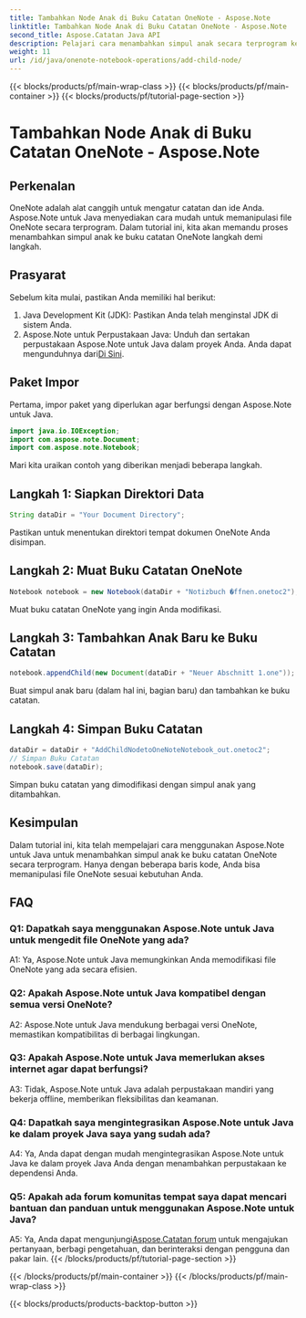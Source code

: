 ```yaml
---
title: Tambahkan Node Anak di Buku Catatan OneNote - Aspose.Note
linktitle: Tambahkan Node Anak di Buku Catatan OneNote - Aspose.Note
second_title: Aspose.Catatan Java API
description: Pelajari cara menambahkan simpul anak secara terprogram ke buku catatan OneNote menggunakan Aspose.Note untuk Java. Tingkatkan organisasi catatan Anda dengan mudah.
weight: 11
url: /id/java/onenote-notebook-operations/add-child-node/
---
```


{{< blocks/products/pf/main-wrap-class >}}
{{< blocks/products/pf/main-container >}}
{{< blocks/products/pf/tutorial-page-section >}}

# Tambahkan Node Anak di Buku Catatan OneNote - Aspose.Note

## Perkenalan

OneNote adalah alat canggih untuk mengatur catatan dan ide Anda. Aspose.Note untuk Java menyediakan cara mudah untuk memanipulasi file OneNote secara terprogram. Dalam tutorial ini, kita akan memandu proses menambahkan simpul anak ke buku catatan OneNote langkah demi langkah.

## Prasyarat

Sebelum kita mulai, pastikan Anda memiliki hal berikut:

1. Java Development Kit (JDK): Pastikan Anda telah menginstal JDK di sistem Anda.
2.  Aspose.Note untuk Perpustakaan Java: Unduh dan sertakan perpustakaan Aspose.Note untuk Java dalam proyek Anda. Anda dapat mengunduhnya dari[Di Sini](https://releases.aspose.com/note/java/).

## Paket Impor

Pertama, impor paket yang diperlukan agar berfungsi dengan Aspose.Note untuk Java.

```java
import java.io.IOException;
import com.aspose.note.Document;
import com.aspose.note.Notebook;
```

Mari kita uraikan contoh yang diberikan menjadi beberapa langkah.

## Langkah 1: Siapkan Direktori Data

```java
String dataDir = "Your Document Directory";
```

Pastikan untuk menentukan direktori tempat dokumen OneNote Anda disimpan.

## Langkah 2: Muat Buku Catatan OneNote

```java
Notebook notebook = new Notebook(dataDir + "Notizbuch �ffnen.onetoc2");
```

Muat buku catatan OneNote yang ingin Anda modifikasi.

## Langkah 3: Tambahkan Anak Baru ke Buku Catatan

```java
notebook.appendChild(new Document(dataDir + "Neuer Abschnitt 1.one"));
```

Buat simpul anak baru (dalam hal ini, bagian baru) dan tambahkan ke buku catatan.

## Langkah 4: Simpan Buku Catatan

```java
dataDir = dataDir + "AddChildNodetoOneNoteNotebook_out.onetoc2";
// Simpan Buku Catatan
notebook.save(dataDir);
```

Simpan buku catatan yang dimodifikasi dengan simpul anak yang ditambahkan.

## Kesimpulan

Dalam tutorial ini, kita telah mempelajari cara menggunakan Aspose.Note untuk Java untuk menambahkan simpul anak ke buku catatan OneNote secara terprogram. Hanya dengan beberapa baris kode, Anda bisa memanipulasi file OneNote sesuai kebutuhan Anda.

## FAQ

### Q1: Dapatkah saya menggunakan Aspose.Note untuk Java untuk mengedit file OneNote yang ada?

A1: Ya, Aspose.Note untuk Java memungkinkan Anda memodifikasi file OneNote yang ada secara efisien.

### Q2: Apakah Aspose.Note untuk Java kompatibel dengan semua versi OneNote?

A2: Aspose.Note untuk Java mendukung berbagai versi OneNote, memastikan kompatibilitas di berbagai lingkungan.

### Q3: Apakah Aspose.Note untuk Java memerlukan akses internet agar dapat berfungsi?

A3: Tidak, Aspose.Note untuk Java adalah perpustakaan mandiri yang bekerja offline, memberikan fleksibilitas dan keamanan.

### Q4: Dapatkah saya mengintegrasikan Aspose.Note untuk Java ke dalam proyek Java saya yang sudah ada?

A4: Ya, Anda dapat dengan mudah mengintegrasikan Aspose.Note untuk Java ke dalam proyek Java Anda dengan menambahkan perpustakaan ke dependensi Anda.

### Q5: Apakah ada forum komunitas tempat saya dapat mencari bantuan dan panduan untuk menggunakan Aspose.Note untuk Java?

 A5: Ya, Anda dapat mengunjungi[Aspose.Catatan forum](https://forum.aspose.com/c/note/28) untuk mengajukan pertanyaan, berbagi pengetahuan, dan berinteraksi dengan pengguna dan pakar lain.
{{< /blocks/products/pf/tutorial-page-section >}}

{{< /blocks/products/pf/main-container >}}
{{< /blocks/products/pf/main-wrap-class >}}

{{< blocks/products/products-backtop-button >}}
